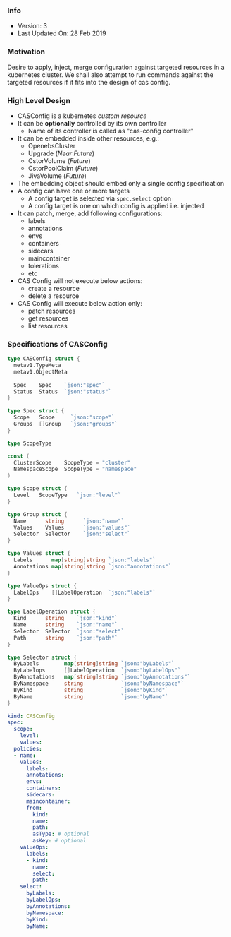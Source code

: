 ### Info
- Version: 3
- Last Updated On: 28 Feb 2019

### Motivation
Desire to apply, inject, merge configuration against targeted resources in a kubernetes cluster. We shall also attempt to run commands against the targeted resources if it fits into the design of cas config.

### High Level Design
- CASConfig is a kubernetes _custom resource_
- It can be **optionally** controlled by its own controller
  - Name of its controller is called as "cas-config controller"
- It can be embedded inside other resources, e.g.:
  - OpenebsCluster
  - Upgrade (_Near Future_)
  - CstorVolume (_Future_)
  - CstorPoolClaim (_Future_)
  - JivaVolume (_Future_)
- The embedding object should embed only a single config specification
- A config can have one or more targets
  - A config target is selected via `spec.select` option
  - A config target is one on which config is applied i.e. injected
- It can patch, merge, add following configurations:
  - labels
  - annotations
  - envs
  - containers
  - sidecars
  - maincontainer
  - tolerations
  - etc
- CAS Config will not execute below actions:
  - create a resource
  - delete a resource
- CAS Config will execute below action only:
  - patch resources
  - get resources
  - list resources

### Specifications of CASConfig
```go
type CASConfig struct {
  metav1.TypeMeta
  metav1.ObjectMeta
  
  Spec    Spec    `json:"spec"`
  Status  Status  `json:"status"`
}

type Spec struct {
  Scope   Scope     `json:"scope"`
  Groups  []Group   `json:"groups"`
}

type ScopeType

const (
  ClusterScope    ScopeType = "cluster"
  NamespaceScope  ScopeType = "namespace"
)

type Scope struct {
  Level   ScopeType   `json:"level"`
}

type Group struct {
  Name      string      `json:"name"`
  Values    Values      `json:"values"`
  Selector  Selector    `json:"select"`
}

type Values struct {
  Labels      map[string]string `json:"labels"`
  Annotations map[string]string `json:"annotations"`
}

type ValueOps struct {
  LabelOps    []LabelOperation  `json:"labels"`
}

type LabelOperation struct {
  Kind      string    `json:"kind"`
  Name      string    `json:"name"`
  Selector  Selector  `json:"select"`
  Path      string    `json:"path"`
}

type Selector struct {
  ByLabels        map[string]string `json:"byLabels"`
  ByLabelops      []LabelOperation  `json:"byLabelOps"`
  ByAnnotations   map[string]string `json:"byAnnotations"`
  ByNamespace     string            `json:"byNamespace"`
  ByKind          string            `json:"byKind"`
  ByName          string            `json:"byName"`
}
```

```yaml
kind: CASConfig
spec:
  scope:
    level:
    values:
  policies:
  - name:
    values:
      labels:
      annotations:
      envs:
      containers:
      sidecars:
      maincontainer:
      from:
        kind:
        name:
        path:
        asType: # optional
        asKey: # optional
    valueOps:
      labels:
      - kind:
        name:
        select:
        path:
    select:
      byLabels:
      byLabelOps:
      byAnnotations:
      byNamespace:
      byKind:
      byName:
```
